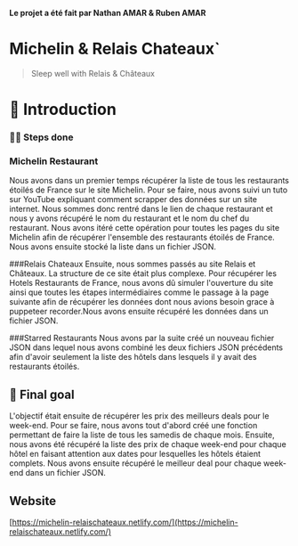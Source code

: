 **Le projet a été fait par Nathan AMAR & Ruben AMAR**

# Michelin & Relais Chateaux`

> Sleep well with Relais & Châteaux




# 🐣 Introduction
### 🏃‍♀️ Steps  done

### Michelin Restaurant
Nous avons dans un premier temps récupérer la liste de tous les restaurants étoilés de France sur le site
Michelin. Pour se faire, nous avons suivi un tuto sur YouTube expliquant comment scrapper des données sur 
un site internet. Nous sommes donc rentré dans le lien de chaque restaurant et nous y avons récupéré le 
nom du restaurant et le nom du chef du restaurant. Nous avons itéré cette opération pour toutes les pages
du site Michelin afin de récupérer l'ensemble des restaurants étoilés de France. Nous avons ensuite stocké
la liste dans un fichier JSON.

###Relais Chateaux
Ensuite, nous sommes passés au site Relais et Châteaux. La structure de ce site était plus complexe. Pour
récupérer les Hotels Restaurants de France, nous avons dû simuler l'ouverture du site ainsi que toutes les 
étapes intermédiaires comme le passage à la page suivante afin de récupérer les données dont nous avions
besoin grace à puppeteer recorder.Nous avons ensuite récupéré les données dans un fichier JSON.


###Starred Restaurants
Nous avons par la suite créé un nouveau fichier JSON dans lequel nous avons combiné les deux fichiers JSON
précédents afin d'avoir seulement la liste des hôtels dans lesquels il y avait des restaurants étoilés.




## 🎯 Final goal

L'objectif était ensuite de récupérer les prix des meilleurs deals pour le week-end. Pour se faire, 
nous avons tout d'abord créé une fonction permettant de faire la liste de tous les samedis de chaque mois.
Ensuite, nous avons été récupéré la liste des prix de chaque week-end pour chaque hôtel en faisant attention 
aux dates pour lesquelles les hôtels étaient complets. Nous avons ensuite récupéré le meilleur deal pour chaque
week-end dans un fichier JSON.


## Website

[https://michelin-relaischateaux.netlify.com/](https://michelin-relaischateaux.netlify.com/)
